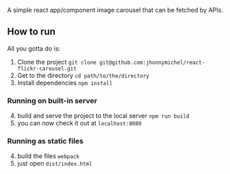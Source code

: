 A simple react app/component image carousel that can be fetched by APIs.

## How to run
 All you gotta do is:

 1. Clone the project `git clone git@github.com:jhonnymichel/react-flickr-carousel.git`
 2. Get to the directory `cd path/to/the/directory`
 3. Install dependencies `npm install`

 ### Running on built-in server
   4. build and serve the project to the local server `npm run build`
   5. you can now check it out at `localhost:8080`

 ### Running as static files
   4. build the files `webpack`
   5. just open `dist/index.html`
